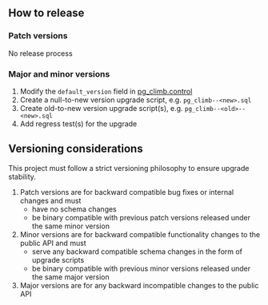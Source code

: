 ## How to release

### Patch versions

No release process

### Major and minor versions

1. Modify the `default_version` field in [pg_climb.control](./pg_climb.control)
2. Create a null-to-new version upgrade script, e.g. `pg_climb--<new>.sql`
3. Create old-to-new version upgrade script(s), e.g. `pg_climb--<old>--<new>.sql`
4. Add regress test(s) for the upgrade

## Versioning considerations

This project must follow a strict versioning philosophy to ensure upgrade stability.

1. Patch versions are for backward compatible bug fixes or internal changes and must
    - have no schema changes
    - be binary compatible with previous patch versions released under the same minor version
2. Minor versions are for backward compatible functionality changes to the public API and must
    - serve any backward compatible schema changes in the form of upgrade scripts
    - be binary compatible with previous minor versions released under the same major version
3. Major versions are for any backward incompatible changes to the public API

